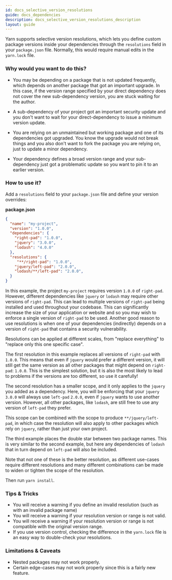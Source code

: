 ```yaml
---
id: docs_selective_version_resolutions
guide: docs_dependencies
description: docs_selective_version_resolutions_description
layout: guide
---
```


Yarn supports selective version resolutions, which lets you define custom package versions inside your dependencies through the `resolutions` field in your `package.json` file. Normally, this would
require manual edits in the `yarn.lock` file.

### Why would you want to do this? <a class="toc" id="toc-why-would-you-want-to-do-this" href="#toc-why-would-you-want-to-do-this"></a>

- You may be depending on a package that is not updated frequently, which depends on another package that got an important upgrade. In this case, if the version range specified by your direct dependency does not cover the new sub-dependency version, you are stuck waiting for the author.

- A sub-dependency of your project got an important security update and you don't want to wait for your direct-dependency to issue a minimum version update.

- You are relying on an unmaintained but working package and one of its dependencies got upgraded. You know the upgrade would not break things and you also don't want to fork the package you are relying on, just to update a minor dependency.

- Your dependency defines a broad version range and your sub-dependency just got a problematic update so you want to pin it to an earlier version.

### How to use it? <a class="toc" id="toc-how-to-use-it" href="#toc-how-to-use-it"></a>

Add a `resolutions` field to your `package.json` file and define your version overrides:

**package.json**

```json
{
  "name": "my-project",
  "version": "1.0.0",
  "dependencies": {
    "right-pad": "1.0.0",
    "jquery": "3.0.0",
    "lodash": "4.0.0"
  },
  "resolutions": {
     "**/right-pad": "1.0.0",
    "jquery/left-pad": "2.0.0",
    "lodash/**/left-pad": "2.0.0",
  }
}
```
In this example, the project `my-project` requires version `1.0.0` of `right-pad`. However, different dependencies like `jquery` or `lodash` may require other versions of `right-pad`. This can lead to multiple versions of `right-pad` being installed and used throughout your codebase. This can significantly increase the size of your application or website and so you may wish to enforce a single version of `right-pad` to be used. Another good reason to use resolutions is when one of your dependencies (indirectly) depends on a version of `right-pad` that contains a security vulnerability.

Resolutions can be applied at different scales, from "replace everything" to "replace only this one specific case".

The first resolution in this example replaces all versions of `right-pad` with `1.0.0`. This means that even if `jquery` would prefer a different version, it will still get the same version as all other packages that might depend on `right-pad`: `1.0.0`. This is the simplest solution, but it is also the most likely to lead to problems if the versions are too different, so use it carefully!

The second resolution has a smaller scope, and it only applies to the `jquery` you added as a dependency. Here, you will be enforcing that your `jquery` `3.0.0` will always use `left-pad` `2.0.0`, even if `jquery` wants to use another version. However, all other packages, like `lodash`, are still free to use any version of `left-pad` they prefer.

This scope can be combined with the scope to produce `**/jquery/left-pad`, in which case the resolution will also apply to other packages which rely on `jquery`, rather than just your own project.

The third example places the double star between two package names. This is very similar to the second example, but here any dependencies of `lodash` that in turn depend on `left-pad` will also be included.

Note that not one of these is the better resolution, as different use-cases require different resolutions and many different combinations can be made to widen or tighten the scope of the resolution.

Then run `yarn install`.

### Tips & Tricks <a class="toc" id="toc-tips-tricks" href="#toc-tips-tricks"></a>

- You will receive a warning if you define an invalid resolution (such as with an invalid package name)
- You will receive a warning if your resolution version or range is not valid.
- You will receive a warning if your resolution version or range is not compatible with the original version range.
- If you use version control, checking the difference in the `yarn.lock` file is an easy way to double-check your resolutions.

### Limitations & Caveats <a class="toc" id="toc-limitations-Caveats" href="#toc-limitations-Caveats"></a>

- Nested packages may not work properly.
- Certain edge-cases may not work properly since this is a fairly new feature.
